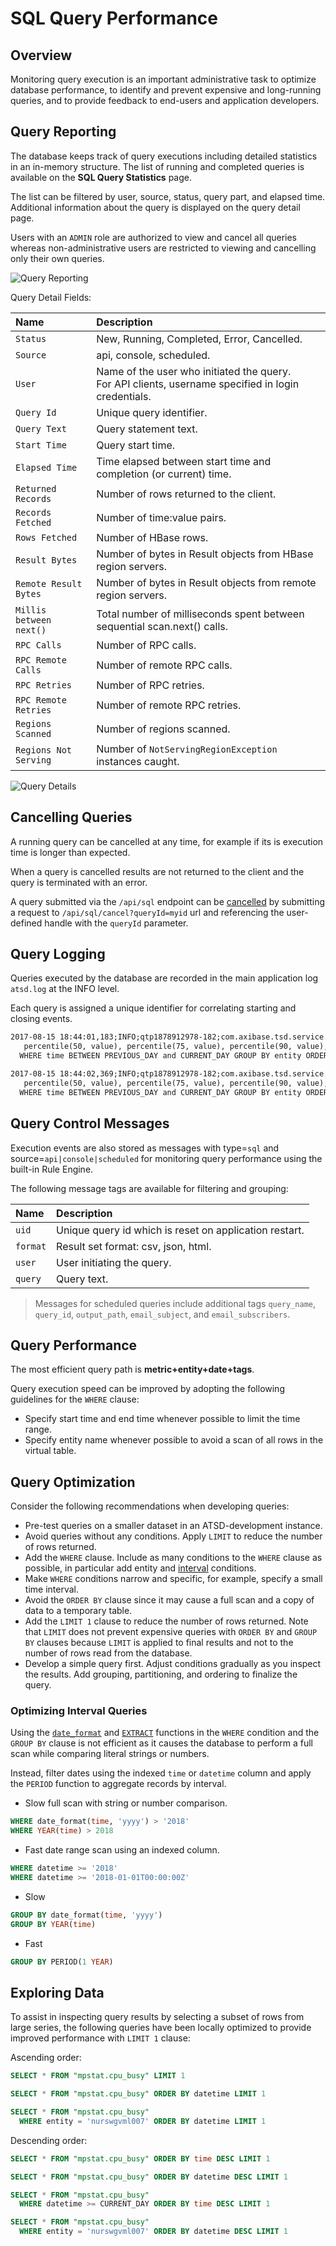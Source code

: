 # SQL Query Performance

## Overview

Monitoring query execution is an important administrative task to optimize database performance, to identify and prevent expensive and long-running queries, and to provide feedback to end-users and application developers.

## Query Reporting

The database keeps track of query executions including detailed statistics in an in-memory structure. The list of running and completed queries is available on the **SQL Query Statistics** page.

The list can be filtered by user, source, status, query part, and elapsed time. Additional information about the query is displayed on the query detail page.

Users with an `ADMIN` role are authorized to view and cancel all queries whereas non-administrative users are restricted to viewing and cancelling only their own queries.

![Query Reporting](./images/sql-query-reporting.png)

Query Detail Fields:

| **Name** | **Description** |
|:---|:---|
| `Status` | New, Running, Completed, Error, Cancelled. |
| `Source` | api, console, scheduled. |
| `User` | Name of the user who initiated the query.<br>For API clients, username specified in login credentials. |
| `Query Id` | Unique query identifier. |
| `Query Text` | Query statement text. |
| `Start Time` | Query start time. |
| `Elapsed Time` | Time elapsed between start time and completion (or current) time. |
| `Returned Records` | Number of rows returned to the client. |
| `Records Fetched` | Number of time:value pairs. |
| `Rows Fetched` | Number of HBase rows. |
| `Result Bytes` | Number of bytes in Result objects from HBase region servers. |
| `Remote Result Bytes` | Number of bytes in Result objects from remote region servers. |
| `Millis between next()` | Total number of milliseconds spent between sequential scan.next() calls. |
| `RPC Calls` | Number of RPC calls. |
| `RPC Remote Calls` | Number of remote RPC calls. |
| `RPC Retries` | Number of RPC retries. |
| `RPC Remote Retries` | Number of remote RPC retries.  |
| `Regions Scanned` | Number of regions scanned. |
| `Regions Not Serving` | Number of `NotServingRegionException` instances caught. |

![Query Details](./images/sql-query-details.png)

## Cancelling Queries

A running query can be cancelled at any time, for example if its is execution time is longer than expected.

When a query is cancelled results are not returned to the client and the query is terminated with an error.

A query submitted via the `/api/sql` endpoint can be [cancelled](api.md#cancelling-the-query) by submitting a request to `/api/sql/cancel?queryId=myid` url and referencing the user-defined handle with the `queryId` parameter.

## Query Logging

Queries executed by the database are recorded in the main application log `atsd.log` at the INFO level.

Each query is assigned a unique identifier for correlating starting and closing events.

```txt
2017-08-15 18:44:01,183;INFO;qtp1878912978-182;com.axibase.tsd.service.sql.SqlQueryServiceImpl;Starting sql query execution. [uid=218], user: user003, source: scheduled, sql: SELECT entity, AVG(value) AS "Average", median(value), MAX(value), count(*),
   percentile(50, value), percentile(75, value), percentile(90, value),  percentile(99, value) FROM "mpstat.cpu_busy"
  WHERE time BETWEEN PREVIOUS_DAY and CURRENT_DAY GROUP BY entity ORDER BY AVG(value) DESC

2017-08-15 18:44:02,369;INFO;qtp1878912978-182;com.axibase.tsd.service.sql.SqlQueryServiceImpl;Sql query execution took 1.19 s, rows returned 7. [uid=218], user: user003, sql: SELECT entity, AVG(value) AS "Average", median(value), MAX(value), count(*),
   percentile(50, value), percentile(75, value), percentile(90, value),  percentile(99, value) FROM "mpstat.cpu_busy"
  WHERE time BETWEEN PREVIOUS_DAY and CURRENT_DAY GROUP BY entity ORDER BY AVG(value) DESC
```

## Query Control Messages

Execution events are also stored as messages with type=`sql` and source=`api|console|scheduled` for monitoring query performance using the built-in Rule Engine.

The following message tags are available for filtering and grouping:

| **Name** | **Description** |
|:---|:---|
| `uid`    | Unique query id which is reset on application restart. |
| `format` | Result set format: csv, json, html. |
| `user`   | User initiating the query. |
| `query`  | Query text. |

> Messages for scheduled queries include additional tags `query_name`, `query_id`, `output_path`, `email_subject`, and `email_subscribers`.

## Query Performance

The most efficient query path is **metric+entity+date+tags**.

Query execution speed can be improved by adopting the following guidelines for the `WHERE` clause:

* Specify start time and end time whenever possible to limit the time range.
* Specify entity name whenever possible to avoid a scan of all rows in the virtual table.

## Query Optimization

Consider the following recommendations when developing queries:

* Pre-test queries on a smaller dataset in an ATSD-development instance.
* Avoid queries without any conditions. Apply `LIMIT` to reduce the number of rows returned.
* Add the `WHERE` clause. Include as many conditions to the `WHERE` clause as possible, in particular add entity and [interval](README.md#interval-condition) conditions.
* Make `WHERE` conditions narrow and specific, for example, specify a small time interval.
* Avoid the `ORDER BY` clause since it may cause a full scan and a copy of data to a temporary table.
* Add the `LIMIT 1` clause to reduce the number of rows returned. Note that `LIMIT` does not prevent expensive queries with `ORDER BY` and `GROUP BY` clauses because `LIMIT` is applied to final results and not to the number of rows read from the database.
* Develop a simple query first. Adjust conditions gradually as you inspect the results. Add grouping, partitioning, and ordering to finalize the query.

### Optimizing Interval Queries

Using the [`date_format`](README.md#date_format) and [`EXTRACT`](README.md#extract) functions in the `WHERE` condition and the `GROUP BY` clause is not efficient as it causes the database to perform a full scan while comparing literal strings or numbers.

Instead, filter dates using the indexed `time` or `datetime` column and apply the `PERIOD` function to aggregate records by interval.

* Slow full scan with string or number comparison.

```sql
WHERE date_format(time, 'yyyy') > '2018'
WHERE YEAR(time) > 2018
```

* Fast date range scan using an indexed column.

```sql
WHERE datetime >= '2018'
WHERE datetime >= '2018-01-01T00:00:00Z'
```

* Slow

```sql
GROUP BY date_format(time, 'yyyy')
GROUP BY YEAR(time)
```

* Fast

```sql
GROUP BY PERIOD(1 YEAR)
```

## Exploring Data

To assist in inspecting query results by selecting a subset of rows from large series, the following queries have been locally optimized to provide improved performance with `LIMIT 1` clause:

Ascending order:

```sql
SELECT * FROM "mpstat.cpu_busy" LIMIT 1
```

```sql
SELECT * FROM "mpstat.cpu_busy" ORDER BY datetime LIMIT 1
```

```sql
SELECT * FROM "mpstat.cpu_busy"
  WHERE entity = 'nurswgvml007' ORDER BY datetime LIMIT 1
```

Descending order:

```sql
SELECT * FROM "mpstat.cpu_busy" ORDER BY time DESC LIMIT 1
```

```sql
SELECT * FROM "mpstat.cpu_busy" ORDER BY datetime DESC LIMIT 1
```

```sql
SELECT * FROM "mpstat.cpu_busy"
  WHERE datetime >= CURRENT_DAY ORDER BY time DESC LIMIT 1
  ```

```sql
SELECT * FROM "mpstat.cpu_busy"
  WHERE entity = 'nurswgvml007' ORDER BY datetime DESC LIMIT 1
```